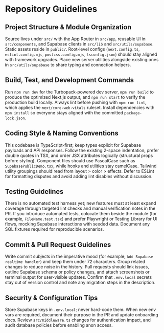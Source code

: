 # Repository Guidelines

## Project Structure & Module Organization
Source lives under `src/` with the App Router in `src/app`, reusable UI in `src/components`, and Supabase clients in `src/lib` and `src/utils/supabase`. Static assets reside in `public/`. Root-level configs (`next.config.ts`, `eslint.config.mjs`, `postcss.config.mjs`, `tsconfig.json`) should stay aligned with framework upgrades. Place new server utilities alongside existing ones in `src/utils/supabase` to share typing and connection helpers.

## Build, Test, and Development Commands
Run `npm run dev` for the Turbopack-powered dev server, `npm run build` to produce the optimized Next.js output, and `npm run start` to verify the production build locally. Always lint before pushing with `npm run lint`, which applies the `next/core-web-vitals` ruleset. Install dependencies with `npm install` so everyone stays aligned with the committed `package-lock.json`.

## Coding Style & Naming Conventions
This codebase is TypeScript-first; keep types explicit for Supabase payloads and API responses. Follow the existing 2-space indentation, prefer double quotes in TSX, and order JSX attributes logically (structural props before styling). Component files should use PascalCase such as `SupabasePublicDemo.tsx`, while hooks and utilities stay camelCase. Tailwind utility groupings should read from layout > color > effects. Defer to ESLint for formatting disputes and avoid adding lint disables without discussion.

## Testing Guidelines
There is no automated test harness yet; new features must at least expand coverage through targeted lint checks and manual verification notes in the PR. If you introduce automated tests, colocate them beside the module (for example, `FileName.test.tsx`) and prefer Playwright or Testing Library for UI flows, mocking Supabase interactions with seeded data. Document any SQL fixtures required for reproducible scenarios.

## Commit & Pull Request Guidelines
Write commit subjects in the imperative mood (for example, `Add Supabase realtime handler`) and keep them under 72 characters. Group related changes to reduce noise in the history. Pull requests should link issues, outline Supabase schema or policy changes, and attach screenshots or terminal output for user-visible updates. Confirm that `.env.local` secrets stay out of version control and note any migration steps in the description.

## Security & Configuration Tips
Store Supabase keys in `.env.local`; never hard-code them. When new env vars are required, document their purpose in the PR and update onboarding docs. Review `src/middleware.ts` changes for authentication impact, and audit database policies before enabling anon access.
